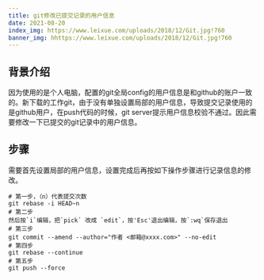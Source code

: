 ```yaml
---
title: git修改已提交记录的用户信息
date: 2021-08-20
index_img: https://www.leixue.com/uploads/2018/12/Git.jpg!760
banner_img: hhttps://www.leixue.com/uploads/2018/12/Git.jpg!760
---
```


## 背景介绍

因为使用的是个人电脑，配置的git全局config的用户信息是和github的账户一致的。新下载的工作git，由于没有单独设置局部的用户信息，导致提交记录使用的是github用户，在push代码的时候，git server提示用户信息校验不通过。因此需要修改一下已提交的git记录中的用户信息。

## 步骤

需要首先设置局部的用户信息，设置完成后再按如下操作步骤进行记录信息的修改。

```
# 第一步，（n）代表提交次数
git rebase -i HEAD~n
# 第二步
然后按`i`编辑，把`pick` 改成 `edit`，按'Esc'退出编辑，按`:wq`保存退出
# 第三步
git commit --amend --author="作者 <邮箱@xxxx.com>" --no-edit
# 第四步
git rebase --continue
# 第五步
git push --force
```

